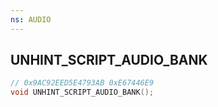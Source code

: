 ```yaml
---
ns: AUDIO
---
```

## UNHINT_​SCRIPT_​AUDIO_​BANK

```c
// 0x9AC92EED5E4793AB 0xE67446E9
void UNHINT_​SCRIPT_​AUDIO_​BANK();
```

